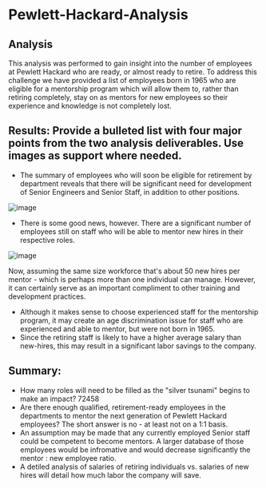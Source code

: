 # Pewlett-Hackard-Analysis

## Analysis
This analysis was performed to gain insight into the number of employees at Pewlett Hackard who are ready, or almost ready to retire.  To address this challenge we have provided a list of employees born in 1965 who are eligible for a mentorship program which will allow them to, rather than retiring completely, stay on as mentors for new employees so their experience and knowledge is not completely lost.

## Results: Provide a bulleted list with four major points from the two analysis deliverables. Use images as support where needed.
 - The summary of employees who will soon be eligible for retirement by department reveals that there will be significant need for development of Senior Engineers and Senior Staff, in addition to other positions.

![image](https://user-images.githubusercontent.com/93493741/153543829-98a62c7c-235e-4cb8-80f3-cad78daccb4b.png)

 - There is some good news, however.  There are a significant number of employees still on staff who will be able to mentor new hires in their respective roles.

![image](https://user-images.githubusercontent.com/93493741/153544107-06fe9039-7efa-4623-ad5b-c3fea024b9de.png)

  Now, assuming the same size workforce that's about 50 new hires per mentor - which is perhaps more than one individual can manage.  However, it can certainly serve as an important compliment to other training and development practices.

 - Although it makes sense to choose experienced staff for the mentorship program, it may create an age discrimination issue for staff who are experienced and able to mentor, but were not born in 1965.
 - Since the retiring staff is likely to have a higher average salary than new-hires, this may result in a significant labor savings to the company.


## Summary:

 - How many roles will need to be filled as the "silver tsunami" begins to make an impact? 72458
 - Are there enough qualified, retirement-ready employees in the departments to mentor the next generation of Pewlett Hackard employees? The short answer is no - at least not on a 1:1 basis.
- An assumption may be made that any currently employed Senior staff could be competent to become mentors.  A larger database of those employees would be infromative and would decrease significantly the mentor : new employee ratio.
- A detiled analysis of salaries of retiring individuals vs. salaries of new hires will detail how much labor the company will save.
